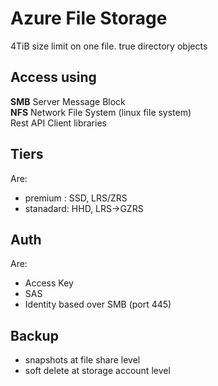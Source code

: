 # Azure File Storage

4TiB size limit on one file. 
true directory objects 


## Access using
**SMB** Server Message Block  
**NFS** Network File System (linux file system)  
Rest API 
Client libraries

## Tiers
Are:
- premium : SSD, LRS/ZRS
- stanadard: HHD, LRS->GZRS 

## Auth
Are:
- Access Key
- SAS 
- Identity based over SMB (port 445)  

## Backup
- snapshots at file share level 
- soft delete at storage account level 